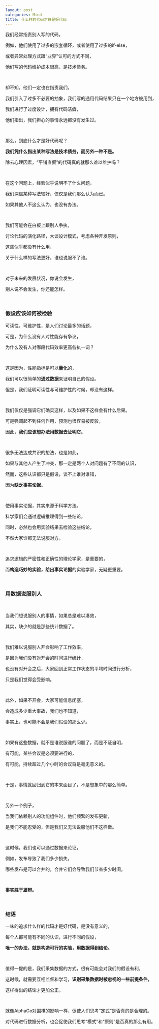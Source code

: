 ```yaml
---
layout: post
categories: Mind
title: 什么样的代码才算是好代码
---
```


我们经常指责别人写的代码，

例如，他们使用了过多的嵌套循环，或者使用了过多的if-else，

或者异常处理方式跟“业界”认可的方式不同，

他们写的代码维护成本很高，是技术债务。

<br/>

却不知，他们一定也在指责我们，

我们引入了过多不必要的抽象，我们写的通用代码结果只在一个地方被用到，

我们进行了过度设计，拥有代码洁癖，

他们指出，我们担心的事情永远都没有发生过。

<br/>

那么，到底什么才是好代码呢？

**我们凭什么指出某种写法是技术债务，而另外一种不是。**

除去心理因素，“平铺直叙”的代码真的就那么难以维护吗？

<br/>

在这个问题上，经验似乎说明不了什么问题，

我们深信某种写法较好，仅仅是我们那么认为而已。

如果其他人不这么认为，也没有办法。

<br/>

我们可能会在白板上跟别人争执，

讨论代码的演化路径，大谈设计模式，考虑各种开发原则，

这些似乎都没有什么用，

关于什么样的写法更好，谁也说服不了谁。

<br/>

对于未来的发展状况，你说会发生，

别人说不会发生，你还能怎样。

<br/>

### 假设应该如何被检验

可读性，可维护性，是人们讨论最多的话题，

可是，为什么没有人对性能存有争议，

为什么没有人对哪段代码效率更高各执一词？

<br/>

这是因为，性能指标是可以**量化**的，

我们可以很简单的**通过数据**来证明自己的假设。

但是，我们证明可读性与可维护性的时候，却没有这样。

<br/>

我们仅仅是强调它们确实这样，以及如果不这样会有什么后果。

可是强调起不到任何作用，预测也很容易被反驳，

因此，**我们应该想办法用数据去证明它**。

<br/>

很多无法达成共识的想法，也是如此，

如果与其他人产生了冲突，那一定是两个人对问题有了不同的认识，

然而，这些认识都只是假设，谈不上谁对谁错，

因为**缺乏事实论据**。

<br/>

使用事实论据，其实来源于科学方法。

科学家们会通过逻辑推理得到一些结论，

同时，必然也会用实验结果去检验这些结论，

不然大家谁都无法说服对方。

<br/>

追求逻辑的严密性和正确性的理论学家，是重要的，

而**构造巧妙的实验，给出事实论据**的实验学家，无疑更重要。

<br/>

### 用数据说服别人

<br/>

当我们想说服别人的事情，如果总是难以凑效，

其实，缺少的就是那些统计数据了。

<br/>

我们难以说服别人开会影响了工作效率，

是因为我们没有对开会的时间进行统计，

也没有对开会之后，大家回到正常工作状态的平均时间进行分析，

只是我们觉得会受影响。

<br/>

此外，如果不开会，大家可能信息闭塞，

会造成多少重大事故，我们也不知道，

事实上，也可能不会是我们假设的那么少。

<br/>

如果有这些数据，就不是谁说服谁的问题了，而是不证自明，

有可能，某些会议是必须要进行的，

有可能，持续超过几个小时的会议将是毫无意义的。

<br/>

于是，事情就回归到它的本来面目了，不是想象中的那么简单。

<br/>

另外一个例子，

当我们依赖别人的功能组件时，他们频繁的发布更新，

是我们不能忍受的，但是我们又无法说服他们不这样做。

<br/>

这时候，我们也可以通过数据来论证，

例如，发布导致了我们多少损失，

哪些发布是可以合并的，合并它们会导致我们节省多少时间。

<br/>

**事实胜于雄辩。**

<br/>

### 结语

一味的追求什么样的代码才是好代码，是没有意义的，

每个人都可能有不同的认识，进行不同的假设，

**唯一的办法，就是构造可行的实验，用数据得到结论。**

<br/>

值得一提的是，我们采集数据的方式，很有可能会对我们的假设有利，

这时候，就需要互相监督和学习，**识别采集数据时被忽视的一些前提条件**，

这样得出的结论才更加公正。

<br/>

就像AlphaGo对围棋的影响一样，促使人们思考“定式”是否真的是合理的。

对代码进行数据分析，也会促使我们思考“模式”和“原则”是否真的那么有用。
